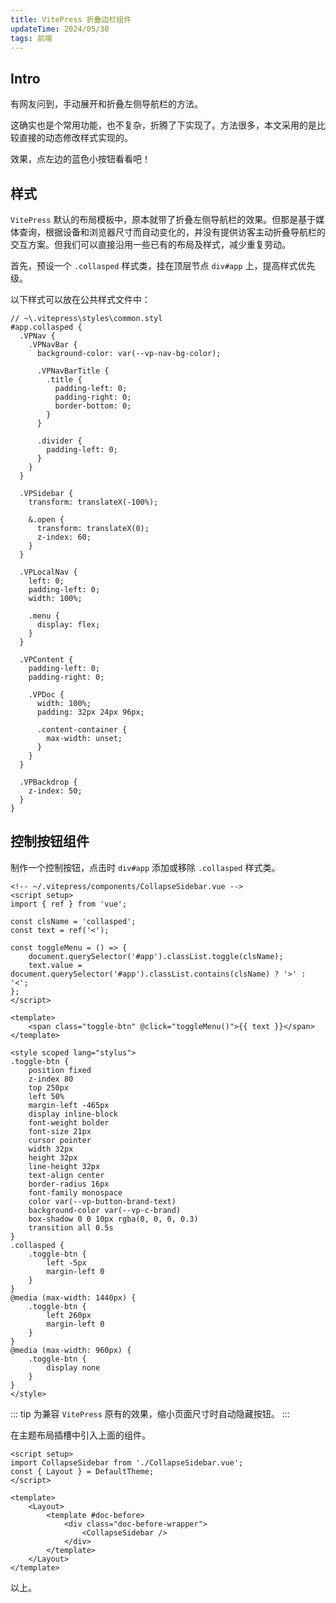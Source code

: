 ```yaml
---
title: VitePress 折叠边栏组件
updateTime: 2024/05/30
tags: 前端
---
```


## Intro
有网友问到，手动展开和折叠左侧导航栏的方法。

这确实也是个常用功能，也不复杂，折腾了下实现了。方法很多，本文采用的是比较直接的动态修改样式实现的。

效果，点左边的蓝色小按钮看看吧！

## 样式
`VitePress` 默认的布局模板中，原本就带了折叠左侧导航栏的效果。但那是基于媒体查询，根据设备和浏览器尺寸而自动变化的，并没有提供访客主动折叠导航栏的交互方案。但我们可以直接沿用一些已有的布局及样式，减少重复劳动。

首先，预设一个 `.collasped` 样式类，挂在顶层节点 `div#app` 上，提高样式优先级。

以下样式可以放在公共样式文件中：

```stylus
// ~\.vitepress\styles\common.styl
#app.collasped {
  .VPNav {
    .VPNavBar {
      background-color: var(--vp-nav-bg-color);

      .VPNavBarTitle {
        .title {
          padding-left: 0;
          padding-right: 0;
          border-bottom: 0;
        }
      }

      .divider {
        padding-left: 0;
      }
    }
  }

  .VPSidebar {
    transform: translateX(-100%);

    &.open {
      transform: translateX(0);
      z-index: 60;
    }
  }

  .VPLocalNav {
    left: 0;
    padding-left: 0;
    width: 100%;

    .menu {
      display: flex;
    }
  }

  .VPContent {
    padding-left: 0;
    padding-right: 0;

    .VPDoc {
      width: 100%;
      padding: 32px 24px 96px;

      .content-container {
        max-width: unset;
      }
    }
  }

  .VPBackdrop {
    z-index: 50;
  }
}
```

## 控制按钮组件

制作一个控制按钮，点击时 `div#app` 添加或移除 `.collasped` 样式类。

```vue{52-56}
<!-- ~/.vitepress/components/CollapseSidebar.vue -->
<script setup>
import { ref } from 'vue';

const clsName = 'collasped';
const text = ref('<');

const toggleMenu = () => {
    document.querySelector('#app').classList.toggle(clsName);
    text.value = document.querySelector('#app').classList.contains(clsName) ? '>' : '<';
};
</script>

<template>
    <span class="toggle-btn" @click="toggleMenu()">{{ text }}</span>
</template>

<style scoped lang="stylus">
.toggle-btn {
    position fixed
    z-index 80
    top 250px
    left 50%
    margin-left -465px
    display inline-block
    font-weight bolder
    font-size 21px
    cursor pointer
    width 32px
    height 32px
    line-height 32px
    text-align center
    border-radius 16px
    font-family monospace
    color var(--vp-button-brand-text)
    background-color var(--vp-c-brand)
    box-shadow 0 0 10px rgba(0, 0, 0, 0.3)
    transition all 0.5s
}
.collasped {
    .toggle-btn {
        left -5px
        margin-left 0
    }
}
@media (max-width: 1440px) {
    .toggle-btn {
        left 260px
        margin-left 0
    }
}
@media (max-width: 960px) {
    .toggle-btn {
        display none
    }
}
</style>
```

::: tip
为兼容 `VitePress` 原有的效果，缩小页面尺寸时自动隐藏按钮。
:::

在主题布局插槽中引入上面的组件。

```vue{2,10}
<script setup>
import CollapseSidebar from './CollapseSidebar.vue';
const { Layout } = DefaultTheme;
</script>

<template>
    <Layout>
        <template #doc-before>
            <div class="doc-before-wrapper">
                <CollapseSidebar />
            </div>
        </template>
    </Layout>
</template>
```

以上。